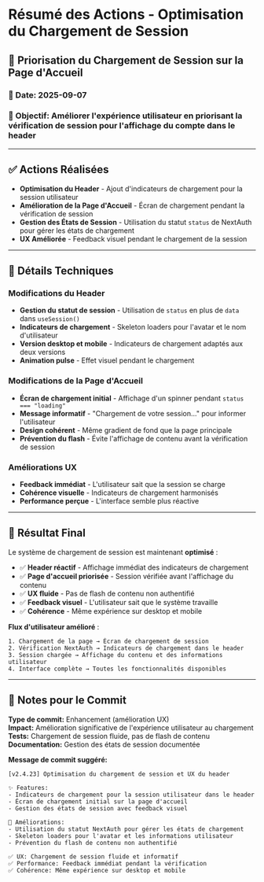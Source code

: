 # Résumé des Actions - Optimisation du Chargement de Session

## 🚀 Priorisation du Chargement de Session sur la Page d'Accueil

### 📅 Date: 2025-09-07
### 🎯 Objectif: Améliorer l'expérience utilisateur en priorisant la vérification de session pour l'affichage du compte dans le header

---

## ✅ Actions Réalisées

- **Optimisation du Header** - Ajout d'indicateurs de chargement pour la session utilisateur
- **Amélioration de la Page d'Accueil** - Écran de chargement pendant la vérification de session
- **Gestion des États de Session** - Utilisation du statut `status` de NextAuth pour gérer les états de chargement
- **UX Améliorée** - Feedback visuel pendant le chargement de la session

---

## 🔧 Détails Techniques

### Modifications du Header
- **Gestion du statut de session** - Utilisation de `status` en plus de `data` dans `useSession()`
- **Indicateurs de chargement** - Skeleton loaders pour l'avatar et le nom d'utilisateur
- **Version desktop et mobile** - Indicateurs de chargement adaptés aux deux versions
- **Animation pulse** - Effet visuel pendant le chargement

### Modifications de la Page d'Accueil
- **Écran de chargement initial** - Affichage d'un spinner pendant `status === "loading"`
- **Message informatif** - "Chargement de votre session..." pour informer l'utilisateur
- **Design cohérent** - Même gradient de fond que la page principale
- **Prévention du flash** - Évite l'affichage de contenu avant la vérification de session

### Améliorations UX
- **Feedback immédiat** - L'utilisateur sait que la session se charge
- **Cohérence visuelle** - Indicateurs de chargement harmonisés
- **Performance perçue** - L'interface semble plus réactive

---

## 🎯 Résultat Final

Le système de chargement de session est maintenant **optimisé** :
- ✅ **Header réactif** - Affichage immédiat des indicateurs de chargement
- ✅ **Page d'accueil priorisée** - Session vérifiée avant l'affichage du contenu
- ✅ **UX fluide** - Pas de flash de contenu non authentifié
- ✅ **Feedback visuel** - L'utilisateur sait que le système travaille
- ✅ **Cohérence** - Même expérience sur desktop et mobile

**Flux d'utilisateur amélioré** :
```
1. Chargement de la page → Écran de chargement de session
2. Vérification NextAuth → Indicateurs de chargement dans le header
3. Session chargée → Affichage du contenu et des informations utilisateur
4. Interface complète → Toutes les fonctionnalités disponibles
```

---

## 📝 Notes pour le Commit

**Type de commit:** Enhancement (amélioration UX)  
**Impact:** Amélioration significative de l'expérience utilisateur au chargement  
**Tests:** Chargement de session fluide, pas de flash de contenu  
**Documentation:** Gestion des états de session documentée  

**Message de commit suggéré:**
```
[v2.4.23] Optimisation du chargement de session et UX du header

✨ Features:
- Indicateurs de chargement pour la session utilisateur dans le header
- Écran de chargement initial sur la page d'accueil
- Gestion des états de session avec feedback visuel

🔧 Améliorations:
- Utilisation du statut NextAuth pour gérer les états de chargement
- Skeleton loaders pour l'avatar et les informations utilisateur
- Prévention du flash de contenu non authentifié

✅ UX: Chargement de session fluide et informatif
✅ Performance: Feedback immédiat pendant la vérification
✅ Cohérence: Même expérience sur desktop et mobile
```